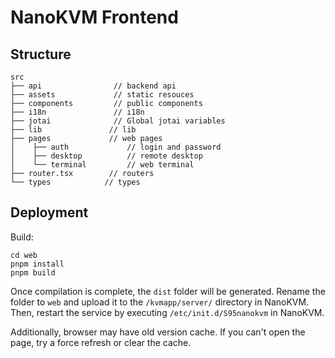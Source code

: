 # NanoKVM Frontend

## Structure

```shell
src
├── api                // backend api
├── assets             // static resouces
├── components         // public components
├── i18n               // i18n
├── jotai              // Global jotai variables
├── lib               // lib
├── pages             // web pages
│    ├── auth             // login and password
│    ├── desktop          // remote desktop
│    └── terminal         // web terminal
├── router.tsx        // routers
└── types            // types
```

## Deployment

Build:

```shell
cd web
pnpm install
pnpm build
```

Once compilation is complete, the `dist` folder will be generated. Rename the folder to `web` and upload it to the `/kvmapp/server/` directory in NanoKVM.
Then, restart the service by executing `/etc/init.d/S95nanokvm` in NanoKVM.

Additionally, browser may have old version cache. If you can't open the page, try a force refresh or clear the cache.
